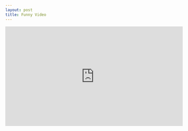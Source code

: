```yaml
---
layout: post
title: Funny Video
---
```


<iframe width="560" height="315" src="https://www.youtube.com/embed/HiQlZUBGz7o?rel=0" frameborder="0" allow="autoplay; encrypted-media" allowfullscreen></iframe>
